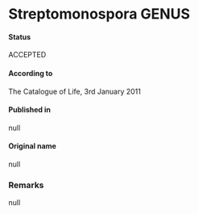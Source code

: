 # Streptomonospora GENUS

#### Status
ACCEPTED

#### According to
The Catalogue of Life, 3rd January 2011

#### Published in
null

#### Original name
null

### Remarks
null